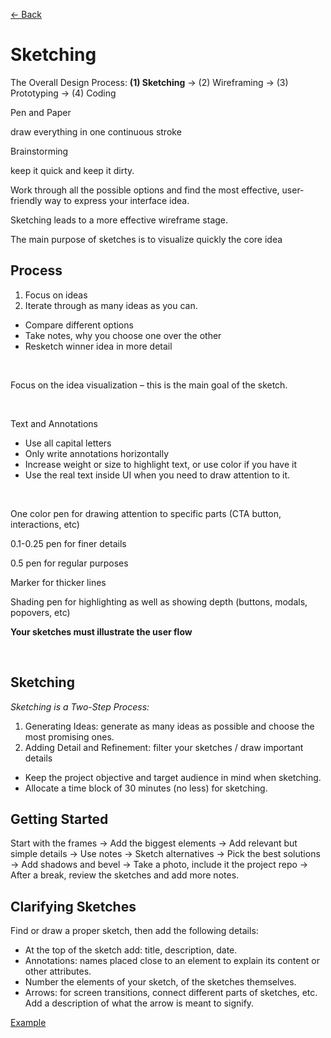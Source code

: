 [&larr; Back](./README.md)

# Sketching

The Overall Design Process: **(1) Sketching** -> (2) Wireframing -> (3) Prototyping -> (4) Coding

Pen and Paper

draw everything in one continuous stroke

Brainstorming

keep it quick and keep it dirty.

Work through all the possible options and find the most effective, user-friendly way to express your interface idea.

Sketching leads to a more effective wireframe stage.

The main purpose of sketches is to visualize quickly the core idea

## Process

1. Focus on ideas
2. Iterate through as many ideas as you can.

- Compare different options
- Take notes, why you choose one over the other
- Resketch winner idea in more detail

<br>

Focus on the idea visualization – this is the main goal of the sketch.

<br>

Text and Annotations

- Use all capital letters
- Only write annotations horizontally
- Increase weight or size to highlight text, or use color if you have it
- Use the real text inside UI when you need to draw attention to it.

<br>

One color pen for drawing attention to specific parts (CTA button, interactions, etc)

0.1-0.25 pen for finer details

0.5 pen for regular purposes

Marker for thicker lines

Shading pen for highlighting as well as showing depth (buttons, modals, popovers, etc)

**Your sketches must illustrate the user flow**

<br>

## Sketching

_Sketching is a Two-Step Process:_

1. Generating Ideas: generate as many ideas as possible and choose the most promising ones.
2. Adding Detail and Refinement: filter your sketches / draw important details

- Keep the project objective and target audience in mind when sketching.
- Allocate a time block of 30 minutes (no less) for sketching.

## Getting Started

Start with the frames -> Add the biggest elements -> Add relevant but simple details -> Use notes -> Sketch alternatives -> Pick the best solutions -> Add shadows and bevel -> Take a photo, include it the project repo -> After a break, review the sketches and add more notes.

## Clarifying Sketches

Find or draw a proper sketch, then add the following details:

- At the top of the sketch add: title, description, date.
- Annotations: names placed close to an element to explain its content or other attributes.
- Number the elements of your sketch, of the sketches themselves.
- Arrows: for screen transitions, connect different parts of sketches, etc. Add a description of what the arrow is meant to signify.

[Example](https://uploads.toptal.io/blog/image/121195/toptal-blog-image-1474538721087-70346acafa1accafd4332e733179d551.JPG)

<br>
